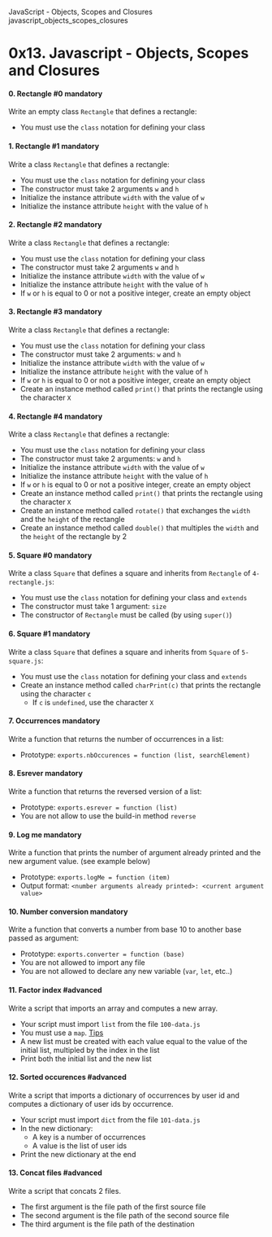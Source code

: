 JavaScript - Objects, Scopes and Closures
javascript_objects_scopes_closures
<h1 class="gap">0x13. Javascript - Objects, Scopes and Closures</h1>


<h4 class="task">
    0. Rectangle #0
      <span class="alert alert-warning mandatory-optional">
        mandatory
      </span>
</h4><p>Write an empty class <code>Rectangle</code> that defines a rectangle:</p><ul>
<li>You must use the <code>class</code> notation for defining your class </li>
</ul>


<h4 class="task">
    1. Rectangle #1
      <span class="alert alert-warning mandatory-optional">
        mandatory
      </span>
</h4><p>Write a class <code>Rectangle</code> that defines a rectangle:</p><ul>
<li>You must use the <code>class</code> notation for defining your class</li>
<li>The constructor must take 2 arguments <code>w</code> and <code>h</code></li>
<li>Initialize the instance attribute <code>width</code> with the value of <code>w</code> </li>
<li>Initialize the instance attribute <code>height</code> with the value of <code>h</code> </li>
</ul>


<h4 class="task">
    2. Rectangle #2
      <span class="alert alert-warning mandatory-optional">
        mandatory
      </span>
</h4><p>Write a class <code>Rectangle</code> that defines a rectangle:</p><ul>
<li>You must use the <code>class</code> notation for defining your class</li>
<li>The constructor must take 2 arguments <code>w</code> and <code>h</code></li>
<li>Initialize the instance attribute <code>width</code> with the value of <code>w</code> </li>
<li>Initialize the instance attribute <code>height</code> with the value of <code>h</code> </li>
<li>If <code>w</code> or <code>h</code> is equal to 0 or not a positive integer, create an empty object</li>
</ul>


<h4 class="task">
    3. Rectangle #3
      <span class="alert alert-warning mandatory-optional">
        mandatory
      </span>
</h4><p>Write a class <code>Rectangle</code> that defines a rectangle:</p><ul>
<li>You must use the <code>class</code> notation for defining your class</li>
<li>The constructor must take 2 arguments: <code>w</code> and <code>h</code></li>
<li>Initialize the instance attribute <code>width</code> with the value of <code>w</code> </li>
<li>Initialize the instance attribute <code>height</code> with the value of <code>h</code> </li>
<li>If <code>w</code> or <code>h</code> is equal to 0 or not a positive integer, create an empty object</li>
<li>Create an instance method called <code>print()</code> that prints the rectangle using the character <code>X</code></li>
</ul>


<h4 class="task">
    4. Rectangle #4
      <span class="alert alert-warning mandatory-optional">
        mandatory
      </span>
</h4><p>Write a class <code>Rectangle</code> that defines a rectangle:</p><ul>
<li>You must use the <code>class</code> notation for defining your class</li>
<li>The constructor must take 2 arguments: <code>w</code> and <code>h</code></li>
<li>Initialize the instance attribute <code>width</code> with the value of <code>w</code> </li>
<li>Initialize the instance attribute <code>height</code> with the value of <code>h</code> </li>
<li>If <code>w</code> or <code>h</code> is equal to 0 or not a positive integer, create an empty object</li>
<li>Create an instance method called <code>print()</code> that prints the rectangle using the character <code>X</code></li>
<li>Create an instance method called <code>rotate()</code> that exchanges the <code>width</code> and the <code>height</code> of the rectangle</li>
<li>Create an instance method called <code>double()</code> that multiples the <code>width</code> and the <code>height</code> of the rectangle by 2</li>
</ul>


<h4 class="task">
    5. Square #0
      <span class="alert alert-warning mandatory-optional">
        mandatory
      </span>
</h4><p>Write a class <code>Square</code> that defines a square and inherits from <code>Rectangle</code> of <code>4-rectangle.js</code>:</p><ul>
<li>You must use the <code>class</code> notation for defining your class and <code>extends</code></li>
<li>The constructor must take 1 argument: <code>size</code></li>
<li>The constructor of <code>Rectangle</code> must be called (by using <code>super()</code>)</li>
</ul>


<h4 class="task">
    6. Square #1
      <span class="alert alert-warning mandatory-optional">
        mandatory
      </span>
</h4><p>Write a class <code>Square</code> that defines a square and inherits from <code>Square</code> of <code>5-square.js</code>:</p><ul>
<li>You must use the <code>class</code> notation for defining your class and <code>extends</code></li>
<li>Create an instance method called <code>charPrint(c)</code> that prints the rectangle using the character <code>c</code>
<ul>
<li>If <code>c</code> is <code>undefined</code>, use the character <code>X</code></li>
</ul></li>
</ul>


<h4 class="task">
    7. Occurrences
      <span class="alert alert-warning mandatory-optional">
        mandatory
      </span>
</h4><p>Write a function that returns the number of occurrences in a list:</p><ul>
<li>Prototype: <code>exports.nbOccurences = function (list, searchElement)</code></li>
</ul>


<h4 class="task">
    8. Esrever
      <span class="alert alert-warning mandatory-optional">
        mandatory
      </span>
</h4><p>Write a function that returns the reversed version of a list:</p><ul>
<li>Prototype: <code>exports.esrever = function (list)</code></li>
<li>You are not allow to use the build-in method <code>reverse</code></li>
</ul>


<h4 class="task">
    9. Log me
      <span class="alert alert-warning mandatory-optional">
        mandatory
      </span>
</h4><p>Write a function that prints the number of argument already printed and the new argument value. (see example below)</p><ul>
<li>Prototype: <code>exports.logMe = function (item)</code></li>
<li>Output format: <code>&lt;number arguments already printed&gt;: &lt;current argument value&gt;</code></li>
</ul>


<h4 class="task">
    10. Number conversion
      <span class="alert alert-warning mandatory-optional">
        mandatory
      </span>
</h4><p>Write a function that converts a number from base 10 to another base passed as argument:</p><ul>
<li>Prototype: <code>exports.converter = function (base)</code></li>
<li>You are not allowed to import any file</li>
<li>You are not allowed to declare any new variable (<code>var</code>, <code>let</code>, etc..)</li>
</ul>


<h4 class="task">
    11. Factor index
      <span class="alert alert-info mandatory-optional">
        #advanced
      </span>
</h4><p>Write a script that imports an array and computes a new array.</p><ul>
<li>Your script must import <code>list</code> from the file <code>100-data.js</code></li>
<li>You must use a <code>map</code>. <a href="/rltoken/aWmgrzMUMiiuFI_ivcgfKw" target="_blank" title="Tips">Tips</a></li>
<li>A new list must be created with each value equal to the value of the initial list, multipled by the index in the list</li>
<li>Print both the initial list and the new list</li>
</ul>


<h4 class="task">
    12. Sorted occurences
      <span class="alert alert-info mandatory-optional">
        #advanced
      </span>
</h4><p>Write a script that imports a dictionary of occurrences by user id and computes a dictionary of user ids by occurrence.</p><ul>
<li>Your script must import <code>dict</code> from the file <code>101-data.js</code></li>
<li>In the new dictionary:

<ul>
<li>A key is a number of occurrences</li>
<li>A value is the list of user ids</li>
</ul></li>
<li>Print the new dictionary at the end</li>
</ul>


<h4 class="task">
    13. Concat files
      <span class="alert alert-info mandatory-optional">
        #advanced
      </span>
</h4><p>Write a script that concats 2 files.</p><ul>
<li>The first argument is the file path of the first source file</li>
<li>The second argument is the file path of the second source file</li>
<li>The third argument is the file path of the destination</li>
</ul>

